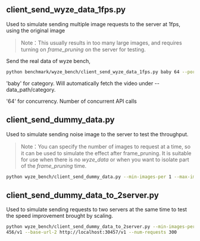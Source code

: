 ## client_send_wyze_data_1fps.py

Used to simulate sending multiple image requests to the server at 1fps, using the original image

> Note：This usually results in too many large images, and requires turning on *frame_pruning* on the server for testing.

Send the real data of wyze bench,

```bash
python benchmark/wyze_bench/client_send_wyze_data_1fps.py baby 64 --port 30457
```

'baby' for category. Will automatically fetch the video under --data_path/category.

'64' for concurrency.  Number of concurrent API calls



## client_send_dummy_data.py

Used to simulate sending noise image to the server to test the throughput.

> Note：You can specify the number of images to request at a time, so it can be used to simulate the effect after frame_pruning. It is suitable for use when there is no *wyze_data* or when you want to isolate part of the *frame_pruning* time.

```bash
python wyze_bench/client_send_dummy_data.py --min-images-per 1 --max-images-per 1 --max-concurrency 64 --base-url http://localhost:23333/v1 --num-requests 200
```



## client_send_dummy_data_to_2server.py

Used to simulate sending requests to two servers at the same time to test the speed improvement brought by scaling.

```bash
python wyze_bench/client_send_dummy_data_to_2server.py --min-images-per 5 --max-images-per 30 --max-concurrency 64 --base-url http://localhost:30
456/v1 --base-url-2 http://localhost:30457/v1 --num-requests 300
```

